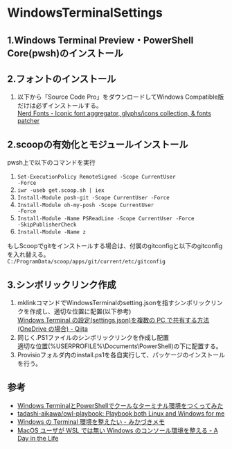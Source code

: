 # WindowsTerminalSettings  
## 1.Windows Terminal Preview・PowerShell Core(pwsh)のインストール  
## 2.フォントのインストール  
1. 以下から「Source Code Pro」をダウンロードしてWindows Compatible版だけは必ずインストールする。  
    <a href="https://www.nerdfonts.com/#home">Nerd Fonts - Iconic font aggregator, glyphs/icons collection, &amp; fonts patcher</a>  
## 2.scoopの有効化とモジュールインストール  
pwsh上で以下のコマンドを実行  
1. <code>Set-ExecutionPolicy RemoteSigned -Scope CurrentUser -Force</code>  
2. <code>iwr -useb get.scoop.sh | iex</code>  
3. <code>Install-Module posh-git -Scope CurrentUser -Force</code>  
4. <code>Install-Module oh-my-posh -Scope CurrentUser -Force</code>  
5. <code>Install-Module -Name PSReadLine -Scope CurrentUser -Force -SkipPublisherCheck</code>  
6. <code>Install-Module -Name z</code>  
  
もしScoopでgitをインストールする場合は、付属のgitconfigと以下のgitconfigを入れ替える。  
<code>C:/ProgramData/scoop/apps/git/current/etc/gitconfig</code>  
## 3.シンボリックリンク作成  
1. mklinkコマンドでWindowsTerminalのsetting.jsonを指すシンボリックリンクを作成し、適切な位置に配置(以下参考)  
   <a href="https://qiita.com/ma2shita/items/a6256ef3d81329f52ec7">Windows Terminal の設定(settings.json)を複数の PC で共有する方法 (OneDrive の場合) - Qiita</a>  
2. 同じく.PS1ファイルのシンボリックリンクを作成し配置  
   適切な位置(%USERPROFILE%\Documents\PowerShell)の下に配置する。  
3. Provisioフォルダ内のinstall.ps1を各自実行して、パッケージのインストールを行う。  
## 参考  
<ul>
<li><a href="https://blog.mamansoft.net/2020/05/31/windows-terminal-and-power-shell-makes-beautiful">Windows TerminalとPowerShellでクールなターミナル環境をつくってみた</a></li>
  <li><a href="https://github.com/tadashi-aikawa/owl-playbook">tadashi-aikawa/owl-playbook: Playbook both Linux and Windows for me</a></li>
  <li><a href="https://mikazuki.hatenablog.jp/entry/2020/08/01/173459">Windows の Terminal 環境を整えたい - みかづきメモ</a></li>
  <li><a href="https://secon.dev/entry/2020/08/17/070735/">MacOS ユーザが WSL では無い Windows のコンソール環境を整える - A Day in the Life</a></li>
</ul>
